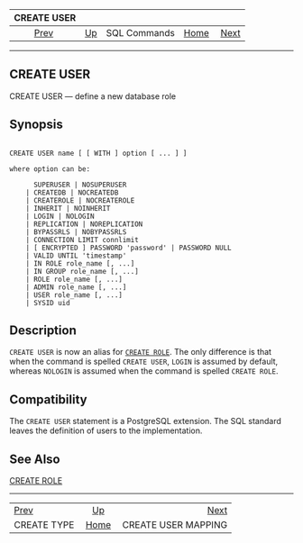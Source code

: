 

|                 CREATE USER                |                                        |              |                                                       |                                                           |
| :----------------------------------------: | :------------------------------------- | :----------: | ----------------------------------------------------: | --------------------------------------------------------: |
| [Prev](sql-createtype.html "CREATE TYPE")  | [Up](sql-commands.html "SQL Commands") | SQL Commands | [Home](index.html "PostgreSQL 17devel Documentation") |  [Next](sql-createusermapping.html "CREATE USER MAPPING") |

***

## CREATE USER

CREATE USER — define a new database role

## Synopsis

```

CREATE USER name [ [ WITH ] option [ ... ] ]

where option can be:

      SUPERUSER | NOSUPERUSER
    | CREATEDB | NOCREATEDB
    | CREATEROLE | NOCREATEROLE
    | INHERIT | NOINHERIT
    | LOGIN | NOLOGIN
    | REPLICATION | NOREPLICATION
    | BYPASSRLS | NOBYPASSRLS
    | CONNECTION LIMIT connlimit
    | [ ENCRYPTED ] PASSWORD 'password' | PASSWORD NULL
    | VALID UNTIL 'timestamp'
    | IN ROLE role_name [, ...]
    | IN GROUP role_name [, ...]
    | ROLE role_name [, ...]
    | ADMIN role_name [, ...]
    | USER role_name [, ...]
    | SYSID uid
```

## Description

`CREATE USER` is now an alias for [`CREATE ROLE`](sql-createrole.html "CREATE ROLE"). The only difference is that when the command is spelled `CREATE USER`, `LOGIN` is assumed by default, whereas `NOLOGIN` is assumed when the command is spelled `CREATE ROLE`.

## Compatibility

The `CREATE USER` statement is a PostgreSQL extension. The SQL standard leaves the definition of users to the implementation.

## See Also

[CREATE ROLE](sql-createrole.html "CREATE ROLE")

***

|                                            |                                                       |                                                           |
| :----------------------------------------- | :---------------------------------------------------: | --------------------------------------------------------: |
| [Prev](sql-createtype.html "CREATE TYPE")  |         [Up](sql-commands.html "SQL Commands")        |  [Next](sql-createusermapping.html "CREATE USER MAPPING") |
| CREATE TYPE                                | [Home](index.html "PostgreSQL 17devel Documentation") |                                       CREATE USER MAPPING |

